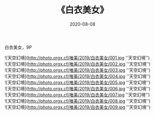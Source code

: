 ﻿---
layout: post
title:  《白衣美女》
date:   2020-08-08
img: http://photo.orgx.cf/唯美/2019/白衣美女/000.jpg
categories: [美女, 清纯, 唯美]
---

白衣美女，9P



![天空幻境](http://photo.orgx.cf/唯美/2019/白衣美女/001.jpg ''天空幻境'') <br>
![天空幻境](http://photo.orgx.cf/唯美/2019/白衣美女/002.jpg ''天空幻境'') <br>
![天空幻境](http://photo.orgx.cf/唯美/2019/白衣美女/003.jpg ''天空幻境'') <br>
![天空幻境](http://photo.orgx.cf/唯美/2019/白衣美女/004.jpg ''天空幻境'') <br>
![天空幻境](http://photo.orgx.cf/唯美/2019/白衣美女/005.jpg ''天空幻境'') <br>
![天空幻境](http://photo.orgx.cf/唯美/2019/白衣美女/006.jpg ''天空幻境'') <br>
![天空幻境](http://photo.orgx.cf/唯美/2019/白衣美女/007.jpg ''天空幻境'') <br>
![天空幻境](http://photo.orgx.cf/唯美/2019/白衣美女/008.jpg ''天空幻境'') <br>
![天空幻境](http://photo.orgx.cf/唯美/2019/白衣美女/009.jpg ''天空幻境'') <br>